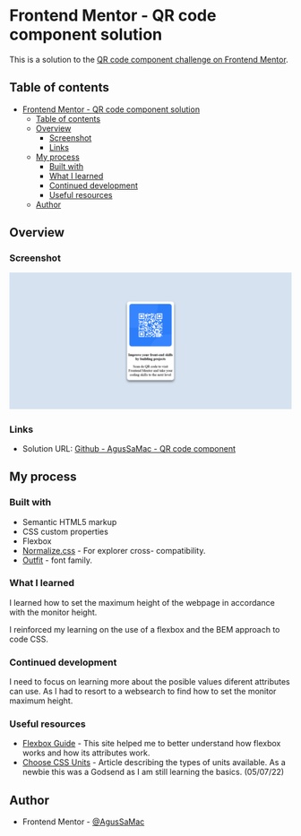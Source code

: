 # Frontend Mentor - QR code component solution

This is a solution to the [QR code component challenge on Frontend Mentor](https://www.frontendmentor.io/challenges/qr-code-component-iux_sIO_H). 

## Table of contents

- [Frontend Mentor - QR code component solution](#frontend-mentor---qr-code-component-solution)
  - [Table of contents](#table-of-contents)
  - [Overview](#overview)
    - [Screenshot](#screenshot)
    - [Links](#links)
  - [My process](#my-process)
    - [Built with](#built-with)
    - [What I learned](#what-i-learned)
    - [Continued development](#continued-development)
    - [Useful resources](#useful-resources)
  - [Author](#author)

## Overview

### Screenshot

![Finished Project](screenshot.png)

### Links

- Solution URL: [Github - AgusSaMac - QR code component](https://github.com/AgusSaMac/Frontend-Mentor-Challenges/tree/main/qr-code-component-main)


## My process

### Built with

- Semantic HTML5 markup
- CSS custom properties
- Flexbox
- [Normalize.css](https://styled-components.com/) - For explorer cross- compatibility.
- [Outfit](https://fonts.google.com/specimen/Outfit) - font family.



### What I learned

I learned how to set the maximum height of the webpage in accordance with the monitor height.

I reinforced my learning on the use of a flexbox and the BEM approach to code CSS.

### Continued development

I need to focus on learning more about the posible values diferent attributes can use. As I had to resort to a websearch to find how to set the monitor maximum height.

### Useful resources

- [Flexbox Guide](https://flaviocopes.com/flexbox/) - This site helped me to better understand how flexbox works and how its attributes work.
- [Choose CSS Units](https://getflywheel.com/layout/choose-css-unit-create-better-site-layouts-how-to/) - Article describing the types of units available. As a newbie this was a Godsend as I am still learning the basics. (05/07/22)


## Author

- Frontend Mentor - [@AgusSaMac](https://www.frontendmentor.io/profile/AgusSaMac)
